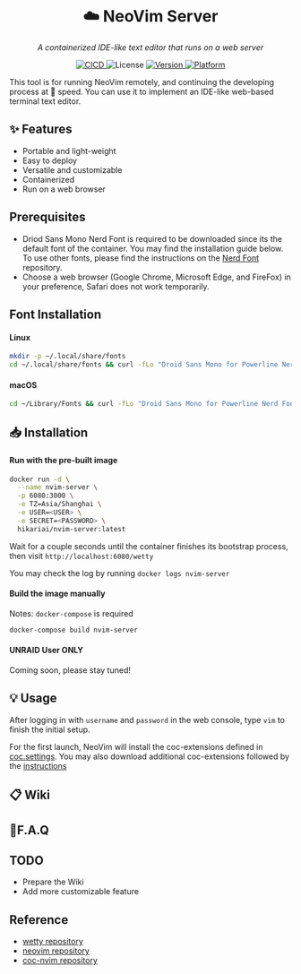 <h1 align="center"> ☁️ NeoVim  Server</h1>
<p align="center">
    <em>A containerized IDE-like text editor that runs on a web server</em>
</p>

<p align="center">
    <a href="https://github.com/wfxr/code-minimap/actions?query=workflow%3ACICD">
        <img src="https://github.com/wfxr/code-minimap/workflows/CICD/badge.svg" alt="CICD"/>
    </a>
    <img src="https://img.shields.io/github/license/yqlbu/neovim-server" alt="License"/>
    <a href="https://crates.io/crates/code-minimap">
        <img src="https://img.shields.io/badge/docker-19.03-blue" alt="Version">
    </a>
    <a href="https://github.com/wfxr/code-minimap/releases">
        <img src="https://img.shields.io/badge/platform-%20Linux%20|%20OSX%20|%20ARM-orange.svg" alt="Platform"/>
    </a>
</p>

This tool is for running NeoVim remotely, and continuing the developing process at 🚀 speed.
You can use it to implement an IDE-like web-based terminal text editor.

## ✨ Features

- Portable and light-weight
- Easy to deploy
- Versatile and customizable
- Containerized
- Run on a web browser

## Prerequisites

- Driod Sans Mono Nerd Font is required to be downloaded since its the default font of the container. You may find the installation guide below. To use other fonts, please find the instructions on the [Nerd Font](https://github.com/ryanoasis/nerd-fonts) repository.
- Choose a web browser (Google Chrome, Microsoft Edge, and FireFox) in your preference, Safari does not work temporarily.

## Font Installation

#### Linux

```bash
mkdir -p ~/.local/share/fonts
cd ~/.local/share/fonts && curl -fLo "Droid Sans Mono for Powerline Nerd Font Complete.otf" https://github.com/ryanoasis/nerd-fonts/raw/master/patched-fonts/DroidSansMono/complete/Droid%20Sans%20Mono%20Nerd%20Font%20Complete.otf
```

#### macOS

```bash
cd ~/Library/Fonts && curl -fLo "Droid Sans Mono for Powerline Nerd Font Complete.otf" https://github.com/ryanoasis/nerd-fonts/raw/master/patched-fonts/DroidSansMono/complete/Droid%20Sans%20Mono%20Nerd%20Font%20Complete.otf
```

## 📥 Installation

#### Run with the pre-built image

```bash
docker run -d \
  --name nvim-server \
  -p 6080:3000 \
  -e TZ=Asia/Shanghai \
  -e USER=<USER> \
  -e SECRET=<PASSWORD> \
  hikariai/nvim-server:latest
```

Wait for a couple seconds until the container finishes its bootstrap process, then visit `http://localhost:6080/wetty`

You may check the log by running `docker logs nvim-server`

#### Build the image manually

Notes: `docker-compose` is required

```bash
docker-compose build nvim-server
```

#### UNRAID User ONLY

Coming soon, please stay tuned!

## 💡 Usage

After logging in with `username` and `password` in the web console, type `vim` to finish the initial setup.

For the first launch, NeoVim will install the coc-extensions defined in [coc.settings](https://github.com/yqlbu/neovim-server/blob/master/nvim/coc-settings.json). You may also download additional coc-extensions followed by the [instructions](https://github.com/neoclide/coc.nvim/wiki/Using-coc-extensions)

## 📋 Wiki

## 💬F.A.Q

## TODO

- Prepare the Wiki
- Add more customizable feature

## Reference

- [wetty repository](https://github.com/butlerx/wetty)
- [neovim repository](https://github.com/neovim/neovim)
- [coc-nvim repository](https://github.com/neoclide/coc.nvim)
